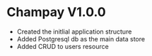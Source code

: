 # Champay V1.0.0
* Created the initlial application structure
* Added Postgresql db as the main data store
* Added CRUD to users resource
